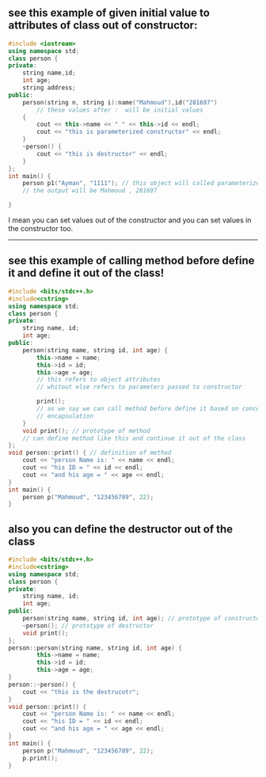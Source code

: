
## see this example of given initial value to attributes of class out of constructor:
```cpp
#include <iostream>
using namespace std;
class person {
private:
    string name,id;
    int age;
    string address;
public:
    person(string n, string i):name("Mahmoud"),id("281697")
        // these values after :  will be initial values 
    {
        cout << this->name << " " << this->id << endl;
        cout << "this is parameterized constructor" << endl;
    }
    ~person() {
        cout << "this is destructor" << endl;
    }
};
int main() {
    person p1("Ayman", "1111"); // this object will called parameterized constructor
    // the output will be Mahmoud , 281697

}
```

I mean you can set values out of the constructor and you can set values in the constructor too.

---
## see this example of calling method before define it and define it out of the class!
```cpp
#include <bits/stdc++.h>
#include<cstring>
using namespace std;
class person {
private:
	string name, id;
	int age;
public:
	person(string name, string id, int age) {
		this->name = name;
		this->id = id;
		this->age = age;
		// this refers to object attributes 
		// whitout else refers to parameters passed to constructor

		print();
		// as we say we can call method before define it based on concept of 
		// encapsulation
	}
	void print(); // prototype of method
	// can define method like this and continue it out of the class
};
void person::print() { // definition of method
	cout << "person Name is: " << name << endl;
	cout << "his ID = " << id << endl;
	cout << "and his age = " << age << endl;
}
int main() {
	person p("Mahmoud", "123456789", 22);
}
```

## also you can define the destructor out of the class 

```cpp
#include <bits/stdc++.h>
#include<cstring>
using namespace std;
class person {
private:
	string name, id;
	int age;
public:
	person(string name, string id, int age); // prototype of constructor
	~person(); // prototype of destructor 
	void print();
};
person::person(string name, string id, int age) {
		this->name = name;
		this->id = id;
		this->age = age;
}
person::~person() {
	cout << "this is the destrucotr";
}
void person::print() {
	cout << "person Name is: " << name << endl;
	cout << "his ID = " << id << endl;
	cout << "and his age = " << age << endl;
}
int main() {
	person p("Mahmoud", "123456789", 22);
	p.print();
}
```